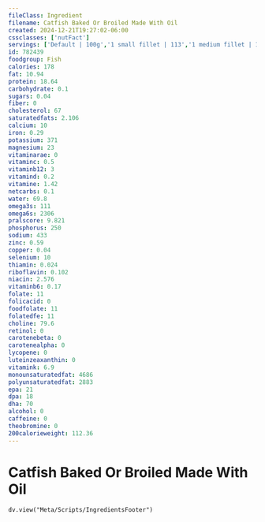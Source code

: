 ```yaml
---
fileClass: Ingredient
filename: Catfish Baked Or Broiled Made With Oil
created: 2024-12-21T19:27:02-06:00
cssclasses: ['nutFact']
servings: ['Default | 100g','1 small fillet | 113','1 medium fillet | 170','1 large fillet | 255','1 small bullhead (yield after cooking, bone removed) | 97','1 medium bullhead (yield after cooking, bone removed) | 195','1 large bullhead (yield after cooking, bone removed) | 292','1 small catfish (yield after cooking, bone removed) | 163','1 medium catfish (yield after cooking, bone removed) | 327','1 large catfish (yield after cooking, bone removed) | 490']
id: 782439
foodgroup: Fish
calories: 178
fat: 10.94
protein: 18.64
carbohydrate: 0.1
sugars: 0.04
fiber: 0
cholesterol: 67
saturatedfats: 2.106
calcium: 10
iron: 0.29
potassium: 371
magnesium: 23
vitaminarae: 0
vitaminc: 0.5
vitaminb12: 3
vitamind: 0.2
vitamine: 1.42
netcarbs: 0.1
water: 69.8
omega3s: 111
omega6s: 2306
pralscore: 9.821
phosphorus: 250
sodium: 433
zinc: 0.59
copper: 0.04
selenium: 10
thiamin: 0.024
riboflavin: 0.102
niacin: 2.576
vitaminb6: 0.17
folate: 11
folicacid: 0
foodfolate: 11
folatedfe: 11
choline: 79.6
retinol: 0
carotenebeta: 0
carotenealpha: 0
lycopene: 0
luteinzeaxanthin: 0
vitamink: 6.9
monounsaturatedfat: 4686
polyunsaturatedfat: 2883
epa: 21
dpa: 18
dha: 70
alcohol: 0
caffeine: 0
theobromine: 0
200calorieweight: 112.36
---
```


# Catfish Baked Or Broiled Made With Oil

```dataviewjs
dv.view("Meta/Scripts/IngredientsFooter")
```